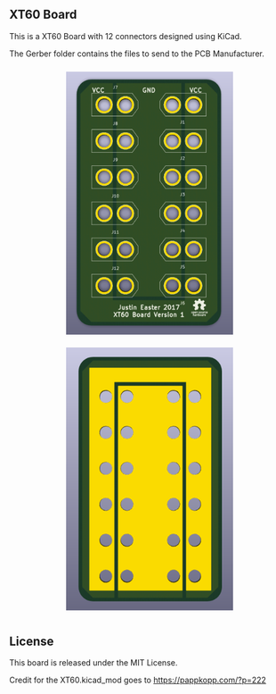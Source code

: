 XT60 Board
----------

This is a XT60 Board with 12 connectors designed using KiCad.

The Gerber folder contains the files to send to the PCB Manufacturer.


<div style="text-align:center;">
  <img
    style="display: inline-block; margin:5px 20px; padding:5px;"
    src="/Render/xt60_top.png" alt="top render" width="300"
  >
  <img
  style="display: inline-block; margin:5px 20px; padding:5px;"
  src="/Render/xt60_bottom.png" alt="bottom render" width="300"
  >
</div>

License
-------

This board is released under the MIT License.

Credit for the XT60.kicad_mod goes to https://pappkopp.com/?p=222
